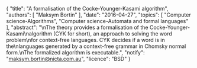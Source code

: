 {
    "title": "A formalisation of the Cocke-Younger-Kasami algorithm",
    "authors": [
        "Maksym Bortin"
    ],
    "date": "2016-04-27",
    "topics": [
        "Computer science-Algorithms",
        "Computer science-Automata and formal languages"
    ],
    "abstract": "\nThe theory provides a formalisation of the Cocke-Younger-Kasami\nalgorithm (CYK for short), an approach to solving the word problem\nfor context-free languages.  CYK decides if a word is in the\nlanguages generated by a context-free grammar in Chomsky normal form.\nThe formalized algorithm is executable.",
    "notify": "maksym.bortin@nicta.com.au",
    "licence": "BSD"
}
